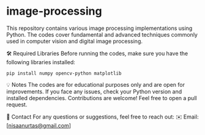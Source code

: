 # image-processing

This repository contains various image processing implementations using Python. The codes cover fundamental and advanced techniques commonly used in computer vision and digital image processing.

🛠️ Required Libraries
Before running the codes, make sure you have the following libraries installed:
```
pip install numpy opencv-python matplotlib
```


💡 Notes
The codes are for educational purposes only and are open for improvements.
If you face any issues, check your Python version and installed dependencies.
Contributions are welcome! Feel free to open a pull request.

📧 Contact
For any questions or suggestions, feel free to reach out:
✉️ Email: [nisaanurtas@gmail.com]
